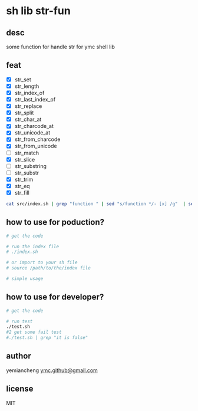 # sh lib str-fun

## desc

some function for handle str for ymc shell lib

## feat

- [x] str_set
- [x] str_length
- [x] str_index_of
- [x] str_last_index_of
- [x] str_replace
- [x] str_split
- [x] str_char_at
- [x] str_charcode_at
- [x] str_unicode_at
- [x] str_from_charcode
- [x] str_from_unicode
- [ ] str_match
- [x] str_slice
- [ ] str_substring
- [ ] str_substr
- [x] str_trim
- [x] str_eq
- [x] str_fill

```sh
cat src/index.sh | grep "function " | sed "s/function */- [x] /g"  | sed "s/() *{//g"
```
## how to use for poduction?

```sh
# get the code

# run the index file
# ./index.sh

# or import to your sh file
# source /path/to/the/index file

# simple usage


```

## how to use for developer?

```sh
# get the code

# run test
./test.sh
#2 get some fail test
#./test.sh | grep "it is false"
```

## author

yemiancheng <ymc.github@gmail.com>

## license

MIT
